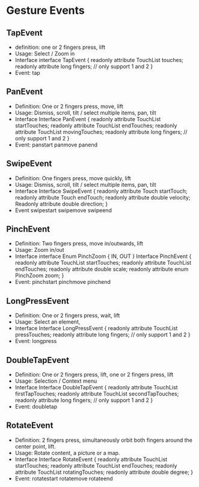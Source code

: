 # Gesture Events
## TapEvent
* definition: one or 2 fingers press, lift
* Usage: Select / Zoom in
* Interface
interface TapEvent {
readonly attribute TouchList touches;
readonly attribute long fingers; // only support 1 and 2
}
* Event:
tap
## PanEvent
* Definition: One or 2 fingers press, move, lift
* Usage: Dismiss, scroll, tilt / select multiple items, pan, tilt
* Interface
Interface PanEvent {
readonly attribute TouchList startTouches;
readonly attribute TouchList endTouches;
readonly attribute TouchList movingTouches;
readonly attribute long fingers; // only support 1 and 2
}
* Event:
panstart
panmove
panend
## SwipeEvent
* Definition: One fingers press, move quickly, lift
* Usage: Dismiss, scroll, tilt / select multiple items, pan, tilt
* Interface
Interface SwipeEvent {
readonly attribute Touch startTouch;
readonly attribute Touch endTouch;
readonly attribute double velocity;
Readonly attribute double direction;
}
* Event
swipestart
swipemove
swipeend
## PinchEvent
* Definition: Two fingers press, move in/outwards, lift
* Usage: Zoom in/out
* Interface
interface Enum PinchZoom {
IN,
OUT
}
Interface PinchEvent {
readonly attribute TouchList startTouches;
readonly attribute TouchList endTouches;
readonly attribute double scale;
readonly attribute enum PinchZoom zoom;
}
* Event:
pinchstart
pinchmove
pinchend
## LongPressEvent
* Definition: One or 2 fingers press, wait, lift
* Usage: Select an element, 
* Interface
Interface LongPressEvent {
readonly attribute TouchList pressTouches;
readonly attribute long fingers; // only support 1 and 2
}
* Event:
longpress
## DoubleTapEvent
* Definition: One or 2 fingers press, lift, one or 2 fingers press, lift
* Usage: Selection / Context menu
* Interface
Interface DoubleTapEvent {
readonly attribute TouchList firstTapTouches;
readonly attribute TouchList secondTapTouches;
readonly attribute long fingers; // only support 1 and 2
}
* Event:
doubletap
## RotateEvent
* Definition: 2 fingers press, simultaneously orbit both fingers around the center point, lift.
* Usage: Rotate content, a picture or a map.
* Interface
Interface RotateEvent {
readonly attribute TouchList startTouches;
readonly attribute TouchList endTouches;
readonly attribute TouchList rotatingTouches;
readonly attribute double degree;
}
* Event:
rotatestart
rotatemove
rotateend
